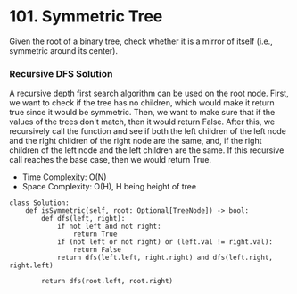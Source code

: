 # 101. Symmetric Tree
Given the root of a binary tree, check whether it is a mirror of itself (i.e., symmetric around its center).


### Recursive DFS Solution
A recursive depth first search algorithm can be used on the root node. 
First, we want to check if the tree has no children, which would make it return true since it would be symmetric.
Then, we want to make sure that if the values of the trees don't match, then it would return False.
After this, we recursively call the function and see if both the left children of the left node and the right children of the right node are the same, and, if the right children of the left node and the left children are the same. If this recursive call reaches the base case, then we would return True.

- Time Complexity: O(N)
- Space Complexity: O(H), H being height of tree
```
class Solution:
    def isSymmetric(self, root: Optional[TreeNode]) -> bool:
        def dfs(left, right):
            if not left and not right:
                return True
            if (not left or not right) or (left.val != right.val):
                return False
            return dfs(left.left, right.right) and dfs(left.right, right.left)

        return dfs(root.left, root.right)
```
